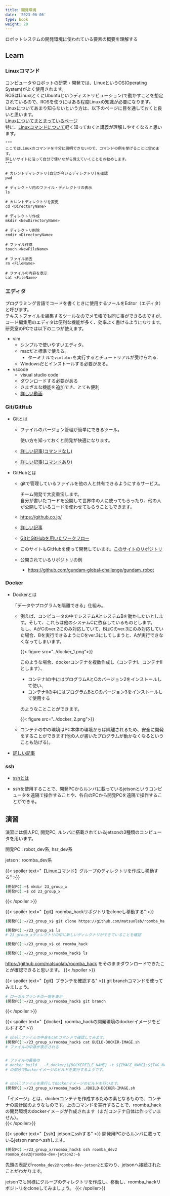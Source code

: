 ```yaml
---
title: 開発環境
date: '2023-06-06'
type: book
weight: 20
---
```


ロボットシステムの開発環境に使われている要素の概要を理解する
<!--more-->

<!--
## スライド
https://docs.google.com/presentation/d/1-q6zq3vV91GTj7mw9uqwT4B8LyHDpFHBNVi4lEyCa5A/edit?usp=sharing
-->

## Learn

### Linuxコマンド
コンピュータやロボットの研究・開発では、LinuxというOS(Operating System)がよく使用されます。  
ROSはLinux(とくにUbuntuというディストリビューション)で動かすことを想定されているので、ROSを使うにはある程度Linuxの知識が必要になります。 
Linuxについてあまり知らないという方は、以下のページに目を通しておくと良いと思います。  
[Linuxについてまとまっているページ](https://kitsune.blog/engineer/linux)  
特に、[Linuxコマンドについて](https://kitsune.blog/linux-command-summary)軽く知っておくと講義が理解しやすくなると思います。

```
"""
ここではLinuxのコマンドを十分に説明できないので、コマンドの例を挙げることに留めます。
詳しいサイトに沿って自分で使いながら覚えていくことをお勧めします。
"""

# カレントディレクトリ(自分が今いるディレクトリ)を確認
pwd

# ディレクトリ内のファイル・ディレクトリの表示
ls

# カレントディレクトリを変更
cd <DirectoryName>

# ディレクトリ作成
mkdir <NewDirectoryName>

# ディレクトリ削除
rmdir <DirectoryName>

# ファイル作成
touch <NewFileName>

# ファイル消去
rm <FileName>

# ファイルの内容を表示
cat <FileName>
```

### エディタ

プログラミング言語でコードを書くときに使用するツールをEditor（エディタ）と呼びます。  
テキストファイルを編集するツールなのでメモ帳でも同じ事ができるのですが、コード編集用のエディタは便利な機能が多く、効率よく書けるようになります。  
研究室のPCでは以下の二つが使えます。

- vim
  - シンプルで使いやすいエディタ。
  - macだと標準で使える。
    - ターミナルで`vimtutor`を実行するとチュートリアルが受けられる.
  - Windowsだとインストールする必要がある。
- vscode
  - visual studio code
  - ダウンロードする必要がある
  - さまざまな機能を追加でき、とても便利
  - [詳しい動画](https://www.youtube.com/watch?v=csOaPNMDEwg&ab_channel=%E3%81%97%E3%81%BE%E3%81%B6%E3%83%BC%E3%81%AEIT%E5%A4%A7%E5%AD%A6)


### Git/GitHub
- Gitとは  
  - ファイルのバージョン管理が簡単にできるツール。

    使い方を知っておくと開発が快適になります。

  - [詳しい記事(コマンドなし)](https://qiita.com/noshishi/items/2821c01d590bf9c96038)  
  - [詳しい記事(コマンドあり)](https://qiita.com/satona-oinuma/items/97205ca0ce04dcae2adb)  
- GitHubとは
  - gitで管理しているファイルを他の人と共有できるようにするサービス。    

    チーム開発で大変重宝します。  
    自分が書いたコードを公開して世界中の人に使ってもらったり、他の人が公開しているコードを使わせてもらうこともできます。

  - https://github.co.jp/
  - [詳しい記事](https://qiita.com/b150005/items/508009234bf9813b230f)
  - [GitとGitHubを用いたワークフロー](https://learn.utcode.net/docs/team-development/git-workflow/)

  - このサイトもGitHubを使って開発しています。[このサイトのリポジトリ](https://github.com/matsuolab/roomba_hack_course)
  - 公開されているリポジトリの例
    - https://github.com/gundam-global-challenge/gundam_robot

### Docker
- Dockerとは

  「データやプログラムを隔離できる」仕組み。  

  - 例えば、コンピュータの中でシステムAとシステムBを動かしたいとします。そして、これらは他のシステムCに依存しているものとします。  
    もし、AがCのver.2にのみ対応していて、BはCのver.3にのみ対応していた場合、Bを実行できるようにCをver.3にしてしまうと、Aが実行できなくなってしまいます。  

    {{< figure src="../docker_1.png">}}

    このような場合、dockerコンテナを複数作成し（コンテナI、コンテナIIとします）、

    - コンテナIの中にはプログラムAとCのバージョン2をインストールして使い、
    - コンテナIIの中にはプログラムBとCのバージョン3をインストールして使用する  

    のようなことことができます。
  
    {{< figure src="../docker_2.png">}}   
  
  - コンテナの中の環境はPC本体の環境からは隔離されるため、安全に開発をすることができます(他の人が書いたプログラムが動かなくなるということも防げる)。

  

- [詳しい記事](https://kitsune.blog/docker-summary)

<!-- - DockerFileのビルド
    ```
    docker build -t <image_name>:<tag_name> -f <Dockerfile> <relative_dir>
    ```

- Docker Image
    ```
    # Docker image一覧
    docker images
    # Docker Imageのダウンロード
    docker pull <image_name>:<tag_name>
    # 削除
    docker rmi <image_id>
    # 不要なDocker imageを消す
    docker image prune
    ```

- Docker Container
    ```
    # Docker containerの起動
    docker run <image_name> <command>
    # Docker container一覧
    docker ps -a
    # Docker containerに接続
    docker exec -it <container_name> bash
    ```
-->

<!-- ※`docker run`でよく使うオプション
    - `-it` 
        - 標準入出力有効になる
    - `--name <container_name>`
        - コンテナの名前の指定
    - `--rm`
        - コンテナを抜けた際に自動的にコンテナを削除する
    - `--gpus all`
        - コンテナに全gpuを渡す
        - gpuの個数を指定する場合は all の代わりに数字(0, 1,...)
        - gpuを指定する場合は `--gpus '"device=0,1"'`
    - `-v <host/path/to/dir:container/path/to/dir>`
        - コンテナ内にホストのディレクトリをマウントする
    - `-p <host_port>:<container_port>`
        - ホストのポートをコンテナのポートにマップする
        - コンテナ内でwebサーバを動かす場合などに使う
    - `--net=host`
        - コンテナとホストでネットワークを共有する(IPアドレスなどが同じになる)
        - ROSノードをコンテナ内で動かす場合などはこれを使うと楽
    - `--privileged`
        - コンテナからのデバイスへのアクセスを許可
        - コンテナからWEBカメラにアクセスしたいときなど
-->

### ssh

- [sshとは](https://e-words.jp/w/SSH.html)

- sshを使用することで、開発PCからルンバに載っているjetsonというコンピュータを遠隔で操作することや、各自のPCから開発PCを遠隔で操作することができる。

<!--
コマンドだけあってもわからないと思うので
```
ssh <username>@<hostname> -p <port> -i <identity_file>
```
-->

## 演習

演習には個人PC, 開発PC, ルンバに搭載されているjetsonの3種類のコンピュータを用います。

開発PC : robot_dev系, hsr_dev系

jetson : roomba_dev系

<!--
{{< spoiler text="【ssh】開発用PCにsshする" >}}
個人PCから開発PCにsshする
```shell
(個人PC):~$ vim ~/.ssh/config
(個人PC):~$ ssh robot_dev2
```
sshに成功すると
```
robot_dev2@robot-dev2:~$
```
などと表記が変わり、開発PCに接続できたことが確認できます。
{{< /spoiler >}}
-->

{{< spoiler text="【Linuxコマンド】グループのディレクトリを作成し移動する" >}}
```sh
(開発PC):~$ mkdir 23_group_x
(開発PC):~$ cd 23_group_x
```
{{< /spoiler >}}

{{< spoiler text="【git】roomba_hackリポジトリをcloneし移動する" >}}

```sh
(開発PC):~/23_group_x$ git clone https://github.com/matsuolab/roomba_hack.git

(開発PC):~/23_group_x$ ls
# 23_group_xディレクトリの中に新しいディレクトリができていることを確認

(開発PC):~/23_group_x$ cd roomba_hack

(開発PC):~/23_group_x/roomba_hack$ ls
```
https://github.com/matsuolab/roomba_hack をそのままダウンロードできたことが確認できると思います。
{{< /spoiler >}}

{{< spoiler text="【git】ブランチを確認する" >}}
git branchコマンドを使ってみましょう。
```sh
# ローカルブランチの一覧を表示
(開発PC):~/23_group_x/roomba_hack$ git branch
```
{{< /spoiler >}}

{{< spoiler text="【docker】roomba_hackの開発環境のdockerイメージをビルドする" >}}

```sh
# shellファイルの中身をcatコマンドで確認してみます。
(開発PC):~/23_group_x/roomba_hack$ cat BUILD-DOCKER-IMAGE.sh
# ファイルの中身が表示される


# ファイルの最後の
# docker build . -f docker/${DOCKERFILE_NAME} -t ${IMAGE_NAME}:${TAG_NAME} --build-arg BASE_IMAGE=${BASE_IMAGE}
# の部分でDockerイメージのビルドを実行するようです。


# shellファイルを実行してdockerイメージのビルドを行います。
(開発PC):~/23_group_x/roomba_hack$ ./BUILD-DOCKER-IMAGE.sh
```
「イメージ」とは、dockerコンテナを作成するための素となるもので、コンテナの設計図のようなものです。上のコマンドを実行することで、roomba_hackの開発環境のdockerイメージが作成されます（まだコンテナ自体は作っていません）。  
{{< /spoiler>}}


{{< spoiler text="【ssh】jetsonにsshする" >}}
開発用PCからルンバに載っているjetson nanoへsshします。
```sh
(開発PC):~/23_group_x/roomba_hack$ ssh roomba_dev2
roomba_dev2@roomba-dev-jetson2:~$ 
```
先頭の表記が`roomba_dev2@roomba-dev-jetson2`と変わり、jetsonへ接続されたことがわかります。

jetsonでも同様にグループのディレクトリを作成し、移動し、roomba_hackリポジトリをcloneしてみましょう。
{{< /spoiler>}}

<!--
{{< spoiler text="【ssh】VNCを使う" >}}
個人PCから開発PCにsshで接続
```shell
(個人PC):~$ ssh robot_dev2 -L 5900:localhost:5900
```
手元のVNC viewerでlocalhost:5900を開く

{{< /spoiler>}}
-->

<!--
TODO:
  - RUN-DOCKER-CONTAINER.shの中身を説明する
  - BUILD-DOCKER-IMAGE.shの中身を説明する
  - sshに必要な設定を説明する
  - VNCに必要な設定を説明する
  - VNC viewerの使い方を説明する

-->
